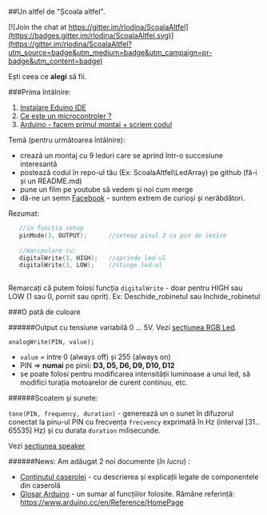 ##Un altfel de "Școala altfel".

[![Join the chat at https://gitter.im/rlodina/ScoalaAltfel](https://badges.gitter.im/rlodina/ScoalaAltfel.svg)](https://gitter.im/rlodina/ScoalaAltfel?utm_source=badge&utm_medium=badge&utm_campaign=pr-badge&utm_content=badge)

Ești ceea ce **alegi** să fii.



###Prima întâlnire:

1. [Instalare Eduino IDE](https://github.com/rlodina/ScoalaAltfel/blob/master/Docs/arduino/Arduino-IDE.md)
2. [Ce este un microcontroler ?](https://github.com/rlodina/ScoalaAltfel/blob/master/Docs/arduino/Microcontroller.md)
3. [Arduino - facem primul montaj + scriem codul](https://github.com/rlodina/ScoalaAltfel/blob/master/Docs/arduino/Joi-14.04.md)

Temă (pentru următoarea întâlnire):
  - crează un montaj cu 9 leduri care se aprind într-o succesiune interesantă
  - postează codul în repo-ul tău (Ex: ScoalaAltfel\LedArray) pe github (fă-i și un README.md)
  - pune un film pe youtube să vedem și noi cum merge
  - dă-ne un semn [Facebook](https://www.facebook.com/groups/ScoalaAltfel) - suntem extrem de curioși și nerăbdători.

Rezumat:
``` C++
   //in funcția setup 
   pinMode(3, OUTPUT);      //seteaz pinul 3 ca pin de iesire 
   
   //manipulare cu:
   digitalWrite(3, HIGH);   //aprinde led-ul   
   digitalWrite(3, LOW);    //stinge led-ul
   
```

Remarcați că putem folosi funcția `digitalWrite` - doar pentru HIGH sau LOW (1 sau 0, pornit sau oprit). Ex: Deschide_robinetul sau Inchide_robinetul

###O pată de culoare

######Output cu tensiune variabilă 0 ... 5V. Vezi [secțiunea RGB Led](https://github.com/rlodina/ScoalaAltfel/tree/master/Docs/caserola#rgb---led).
 
`analogWrite(PIN, value);`
 - `value` =  intre 0 (always off) și 255 (always on) 
 - PIN => **numai** pe pinii: **D3, D5, D6, D9, D10, D12**
 - se poate folosi pentru modificarea intensității luminoase a unui led, să modifici turația motoarelor de curent continuu, etc.
 

######Scoatem și sunete:

`tone(PIN, frequency, duration)` - generează un o sunet în difuzorul conectat la pinu-ul PIN cu frecvența `frecvency` exprimată în Hz (interval [31.. 65535] Hz) și cu durata `duration` milisecunde.


Vezi [secțiunea speaker](https://github.com/rlodina/ScoalaAltfel/tree/master/Docs/caserola#difuzor---speaker)

######News:
Am adăugat 2 noi documente (_în lucru_) : 
- [Conținutul caserolei](https://github.com/rlodina/ScoalaAltfel/tree/master/Docs/caserola) - cu descrierea și explicații legate de componentele din caserolă
- [Glosar Arduino](https://github.com/rlodina/ScoalaAltfel/blob/master/Docs/Glosar.md) - un sumar al funcțiilor folosite. Rămâne referință: https://www.arduino.cc/en/Reference/HomePage

